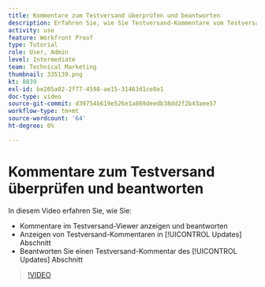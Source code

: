 ```yaml
---
title: Kommentare zum Testversand überprüfen und beantworten
description: Erfahren Sie, wie Sie Testversand-Kommentare vom Testversand-Viewer und vom [!UICONTROL Updates] Abschnitt [!DNL  Workfront].
activity: use
feature: Workfront Proof
type: Tutorial
role: User, Admin
level: Intermediate
team: Technical Marketing
thumbnail: 335139.png
kt: 8839
exl-id: be205a02-2f77-4598-ae15-31463d1ce8e1
doc-type: video
source-git-commit: d39754b619e526e1a869deedb38dd2f2b43aee57
workflow-type: tm+mt
source-wordcount: '64'
ht-degree: 0%

---
```


# Kommentare zum Testversand überprüfen und beantworten

In diesem Video erfahren Sie, wie Sie:

* Kommentare im Testversand-Viewer anzeigen und beantworten
* Anzeigen von Testversand-Kommentaren in [!UICONTROL Updates] Abschnitt
* Beantworten Sie einen Testversand-Kommentar des [!UICONTROL Updates] Abschnitt

>[!VIDEO](https://video.tv.adobe.com/v/335139/?quality=12)
